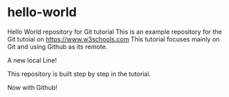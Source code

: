 # hello-world
Hello World repository for Git tutorial
This is an example repository for the Git tutoial on https://www.w3schools.com
This tutorial focuses mainly on Git and using Github as its remote.

A new local Line!

This repository is built step by step in the tutorial.

Now with Github!
